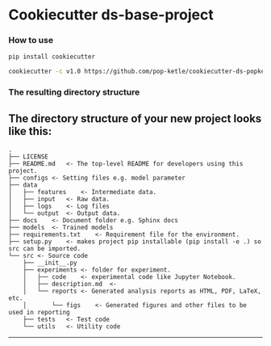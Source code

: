 # Cookiecutter ds-base-project

### How to use

``` bash
pip install cookiecutter
```

``` bash
cookiecutter -c v1.0 https://github.com/pop-ketle/cookiecutter-ds-popketle-base-project.git
```

### The resulting directory structure

The directory structure of your new project looks like this:
---

    .
    ├── LICENSE
    ├── README.md   <- The top-level README for developers using this project.
    ├── configs <- Setting files e.g. model parameter
    ├── data
    │   ├── features    <- Intermediate data.
    │   ├── input   <- Raw data.
    │   ├── logs    <- Log files
    │   └── output  <- Output data.
    ├── docs    <- Document folder e.g. Sphinx docs
    ├── models  <- Trained models
    ├── requirements.txt    <- Requirement file for the environment.
    ├── setup.py    <- makes project pip installable (pip install -e .) so src can be imported.
    └── src <- Source code
        ├── __init__.py
        ├── experiments <- folder for experiment.
        │   ├── code    <- experimental code like Jupyter Notebook.
        │   ├── description.md  <- 
        │   └── reports <- Generated analysis reports as HTML, PDF, LaTeX, etc.
        │       └── figs    <- Generated figures and other files to be used in reporting
        ├── tests   <- Test code
        └── utils   <- Utility code

---